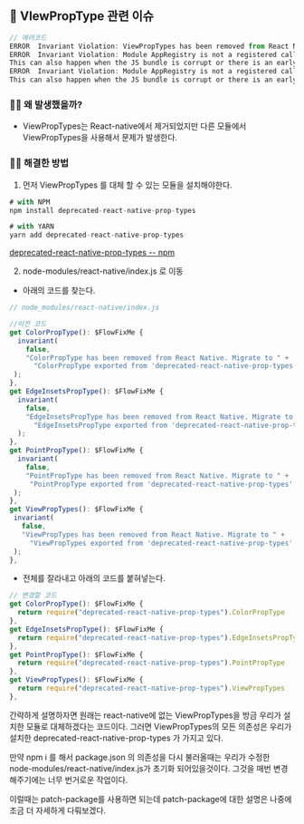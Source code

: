 ## 🔴 VIewPropType 관련 이슈

```jsx
// 에러코드
ERROR  Invariant Violation: ViewPropTypes has been removed from React Native. Migrate toViewPropTypes exported from 'deprecated-react-native-prop-types'.   
ERROR  Invariant Violation: Module AppRegistry is not a registered callable module (calling runApplication). A frequent cause of the error is that the application entry file path is incorrect.
This can also happen when the JS bundle is corrupt or there is an early initializationerrorwhen loading React Native.
ERROR  Invariant Violation: Module AppRegistry is not a registered callable module (calling runApplication). A frequent cause of the error is that the application entry file path is incorrect.
This can also happen when the JS bundle is corrupt or there is an early initializationerrorwhen loading React Native.
```

### 🤷‍♂️ 왜 발생했을까?

- ViewPropTypes는 React-native에서 제거되었지만 다른 모듈에서 ViewPropTypes을 사용해서 문제가 발생한다.


### 👨‍💻 해결한 방법

1. 먼저 ViewPropTypes 를 대체 할 수 있는 모듈을 설치해야한다.

```jsx
# with NPM
npm install deprecated-react-native-prop-types

# with YARN
yarn add deprecated-react-native-prop-types
```
[deprecated-react-native-prop-types -- npm](https://www.npmjs.com/package/deprecated-react-native-prop-types/v/2.2.0)


2. node-modules/react-native/index.js 로 이동

- 아래의 코드를 찾는다.

```jsx
// node_modules/react-native/index.js

//이전 코드
get ColorPropType(): $FlowFixMe {
  invariant(
    false,
    "ColorPropType has been removed from React Native. Migrate to " +
      "ColorPropType exported from 'deprecated-react-native-prop-types'.",
 );
},
get EdgeInsetsPropType(): $FlowFixMe {
  invariant(
    false,
    "EdgeInsetsPropType has been removed from React Native. Migrate to " +
      "EdgeInsetsPropType exported from 'deprecated-react-native-prop-types'.",
  );
},
get PointPropType(): $FlowFixMe {
  invariant(
    false,
    "PointPropType has been removed from React Native. Migrate to " +
     "PointPropType exported from 'deprecated-react-native-prop-types'.",
 );
},
get ViewPropTypes(): $FlowFixMe {
 invariant(
   false,
   "ViewPropTypes has been removed from React Native. Migrate to " +
     "ViewPropTypes exported from 'deprecated-react-native-prop-types'.",
 );
},
```

- 전체를 잘라내고 아래의 코드를 붙혀넣는다.

```jsx
// 변경할 코드
get ColorPropType(): $FlowFixMe {
  return require("deprecated-react-native-prop-types").ColorPropType
},
get EdgeInsetsPropType(): $FlowFixMe {
  return require("deprecated-react-native-prop-types").EdgeInsetsPropType
},
get PointPropType(): $FlowFixMe {
  return require("deprecated-react-native-prop-types").PointPropType
},
get ViewPropTypes(): $FlowFixMe {
  return require("deprecated-react-native-prop-types").ViewPropTypes
},
```

간략하게 설명하자면 원래는 react-native에 없는 ViewPropTypes을 방금 우리가 설치한 모듈로 대체하겠다는 코드이다.
그러면 ViewPropTypes의 모든 의존성은 우리가 설치한 deprecated-react-native-prop-types 가 가지고 있다.

만약 npm i 를 해서 package.json 의 의존성을 다시 불러올때는 우리가 수정한 node-modules/react-native/index.js가
초기화 되어있을것이다. 그것을 매번 변경해주기에는 너무 번거로운 작업이다.

이럴때는 patch-package를 사용하면 되는데 patch-package에 대한 설명은 나중에 조금 더 자세하게 다뤄보겠다.

